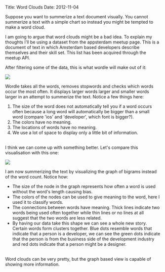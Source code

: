 Title: Word Clouds
Date: 2012-11-04

Suppose you want to summerize a text document visually. You cannot summerize a text with a simple chart so instead you might be tempted to make a word cloud.

I am going to argue that word clouds might be a bad idea. To explain my thoughts I'll be using a dataset from the appsterdam meetup page. This is a document of text in which Amsterdam based developers describe themselves and their skill set. This list has been acquired through the meetup API.

After filtering some of the data, this is what wordle will make out of it:

![](/theme/images/word-clouds-1.png)

Wordle takes all the words, removes stopwords and checks which words occur the most often. It displays larger words larger and smaller words larger in an attempt to summerize the text. Notice a few things here:

1. The size of the word does not automatically tell you if a word occurs often because a long word will automatically be bigger than a small word (compare 'ios' and 'developer', which font is bigger?).
2. The colors have no meaning.
3. The locations of words have no meaning.
4. We use a lot of space to display only a little bit of information. 

<br>
I think we can come up with something better. Let's compare this visualisation with this one:

![](/theme/images/word-clouds-2.png)

I am now summerizing the text by visualizing the graph of bigrams instead of the word count. Notice how:

- The size of the node in the graph represents how often a word is used without the word's length causing bias.
- The colors of the nodes can be used to give meaning to the word, here I used it to classify words.
- The connections between words have meaning. Thick lines indicate two words being used often together while thin lines or no lines at all suggest that the two words are less related.
- By having our data take this shape we can see a whole new story. Certain words form clusters together. Blue dots resemble words that indicate that a person is a developer, we can see the green dots indicate that the person is from the business side of the development industry and red dots indicate that a person might be a designer.

<br> 
Word clouds can be very pretty, but the graph based view is capable of showing more information.
